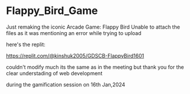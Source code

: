 # Flappy_Bird_Game
Just remaking the iconic Arcade Game: Flappy Bird 
Unable to attach the files as it was mentioning an error while trying to upload

here's the replit:

https://replit.com/@kinshuk2005/GDSCB-FlappyBird1601

couldn't modify much its the same as in the meeting 
but thank you for the clear understading of web development 

during the gamification session on 16th Jan,2024
